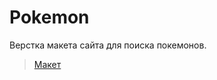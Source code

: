 # Pokemon

Верстка макета сайта для поиска покемонов.

> [Макет](<https://www.figma.com/file/XFKBqDFp28rs4BEndbulqX/Pokedex-(Community)?node-id=147%3A53049>)
